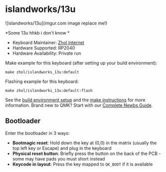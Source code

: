 # islandworks/13u

![islandworks/13u](imgur.com image replace me!)

*Some 13u hhkb i don't know *

* Keyboard Maintainer: [Zhol Internet](https://github.com/zhol0777)
* Hardware Supported: RP2040
* Hardware Availability: Private run

Make example for this keyboard (after setting up your build environment):

    make zhol/islandworks_13u:default

Flashing example for this keyboard:

    make zhol/islandworks_13u:default:flash

See the [build environment setup](https://docs.qmk.fm/#/getting_started_build_tools) and the [make instructions](https://docs.qmk.fm/#/getting_started_make_guide) for more information. Brand new to QMK? Start with our [Complete Newbs Guide](https://docs.qmk.fm/#/newbs).

## Bootloader

Enter the bootloader in 3 ways:

* **Bootmagic reset**: Hold down the key at (0,0) in the matrix (usually the top left key or Escape) and plug in the keyboard
* **Physical reset button**: Briefly press the button on the back of the PCB - some may have pads you must short instead
* **Keycode in layout**: Press the key mapped to `QK_BOOT` if it is available
